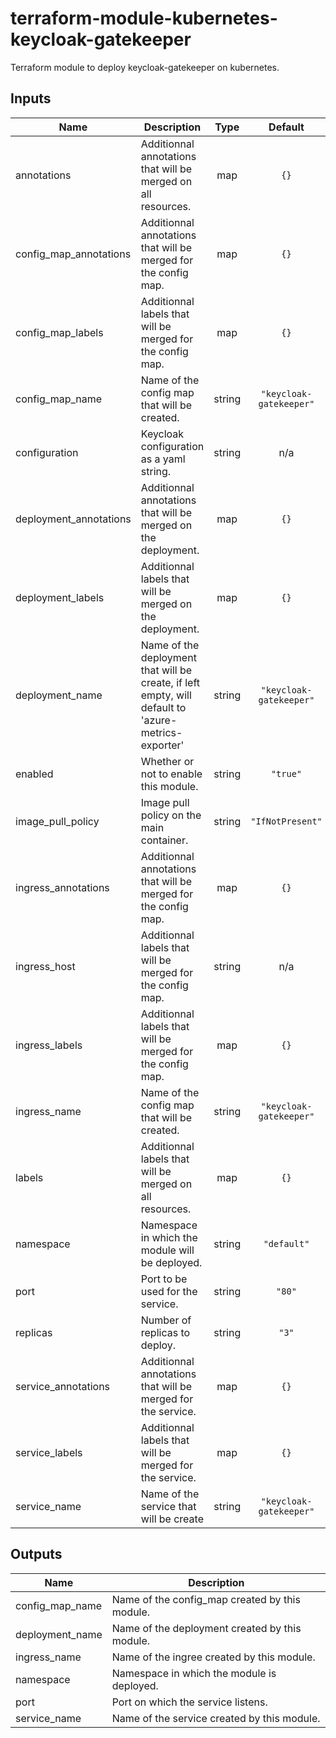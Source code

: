 # terraform-module-kubernetes-keycloak-gatekeeper

Terraform module to deploy keycloak-gatekeeper on kubernetes.

<!-- BEGINNING OF PRE-COMMIT-TERRAFORM DOCS HOOK -->
## Inputs

| Name | Description | Type | Default | Required |
|------|-------------|:----:|:-----:|:-----:|
| annotations | Additionnal annotations that will be merged on all resources. | map | `{}` | no |
| config\_map\_annotations | Additionnal annotations that will be merged for the config map. | map | `{}` | no |
| config\_map\_labels | Additionnal labels that will be merged for the config map. | map | `{}` | no |
| config\_map\_name | Name of the config map that will be created. | string | `"keycloak-gatekeeper"` | no |
| configuration | Keycloak configuration as a yaml string. | string | n/a | yes |
| deployment\_annotations | Additionnal annotations that will be merged on the deployment. | map | `{}` | no |
| deployment\_labels | Additionnal labels that will be merged on the deployment. | map | `{}` | no |
| deployment\_name | Name of the deployment that will be create, if left empty, will default to 'azure-metrics-exporter' | string | `"keycloak-gatekeeper"` | no |
| enabled | Whether or not to enable this module. | string | `"true"` | no |
| image\_pull\_policy | Image pull policy on the main container. | string | `"IfNotPresent"` | no |
| ingress\_annotations | Additionnal annotations that will be merged for the config map. | map | `{}` | no |
| ingress\_host | Additionnal labels that will be merged for the config map. | string | n/a | yes |
| ingress\_labels | Additionnal labels that will be merged for the config map. | map | `{}` | no |
| ingress\_name | Name of the config map that will be created. | string | `"keycloak-gatekeeper"` | no |
| labels | Additionnal labels that will be merged on all resources. | map | `{}` | no |
| namespace | Namespace in which the module will be deployed. | string | `"default"` | no |
| port | Port to be used for the service. | string | `"80"` | no |
| replicas | Number of replicas to deploy. | string | `"3"` | no |
| service\_annotations | Additionnal annotations that will be merged for the service. | map | `{}` | no |
| service\_labels | Additionnal labels that will be merged for the service. | map | `{}` | no |
| service\_name | Name of the service that will be create | string | `"keycloak-gatekeeper"` | no |

## Outputs

| Name | Description |
|------|-------------|
| config\_map\_name | Name of the config_map created by this module. |
| deployment\_name | Name of the deployment created by this module. |
| ingress\_name | Name of the ingree created by this module. |
| namespace | Namespace in which the module is deployed. |
| port | Port on which the service listens. |
| service\_name | Name of the service created by this module. |

<!-- END OF PRE-COMMIT-TERRAFORM DOCS HOOK -->
